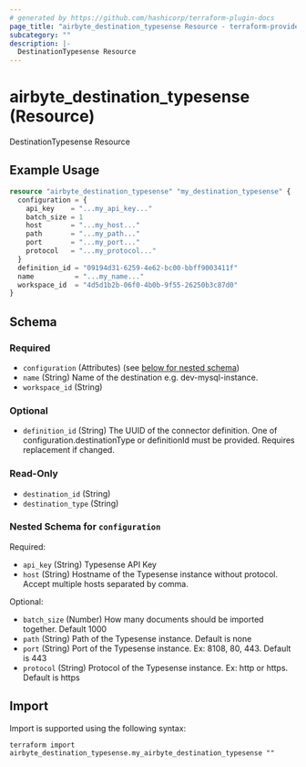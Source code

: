```yaml
---
# generated by https://github.com/hashicorp/terraform-plugin-docs
page_title: "airbyte_destination_typesense Resource - terraform-provider-airbyte"
subcategory: ""
description: |-
  DestinationTypesense Resource
---
```


# airbyte_destination_typesense (Resource)

DestinationTypesense Resource

## Example Usage

```terraform
resource "airbyte_destination_typesense" "my_destination_typesense" {
  configuration = {
    api_key    = "...my_api_key..."
    batch_size = 1
    host       = "...my_host..."
    path       = "...my_path..."
    port       = "...my_port..."
    protocol   = "...my_protocol..."
  }
  definition_id = "09194d31-6259-4e62-bc00-bbff9003411f"
  name          = "...my_name..."
  workspace_id  = "4d5d1b2b-06f0-4b0b-9f55-26250b3c87d0"
}
```

<!-- schema generated by tfplugindocs -->
## Schema

### Required

- `configuration` (Attributes) (see [below for nested schema](#nestedatt--configuration))
- `name` (String) Name of the destination e.g. dev-mysql-instance.
- `workspace_id` (String)

### Optional

- `definition_id` (String) The UUID of the connector definition. One of configuration.destinationType or definitionId must be provided. Requires replacement if changed.

### Read-Only

- `destination_id` (String)
- `destination_type` (String)

<a id="nestedatt--configuration"></a>
### Nested Schema for `configuration`

Required:

- `api_key` (String) Typesense API Key
- `host` (String) Hostname of the Typesense instance without protocol. Accept multiple hosts separated by comma.

Optional:

- `batch_size` (Number) How many documents should be imported together. Default 1000
- `path` (String) Path of the Typesense instance. Default is none
- `port` (String) Port of the Typesense instance. Ex: 8108, 80, 443. Default is 443
- `protocol` (String) Protocol of the Typesense instance. Ex: http or https. Default is https

## Import

Import is supported using the following syntax:

```shell
terraform import airbyte_destination_typesense.my_airbyte_destination_typesense ""
```

